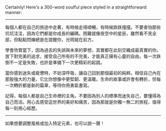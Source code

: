 Certainly! Here's a 300-word soulful piece styled in a straightforward manner:

---

每個人都在自己的旅途中走著，有時候走得順暢，有時候跌跌撞撞。不要害怕那些坑坑洼洼，因為它們都是你成長的編碼。困難就像夜空中的星辰，雖然看不見全部，但點點閃爍總是在提醒你，光明就在前方。

學會欣賞當下，因為過去的失誤與未來的夢想，其實都在此刻交織成最真實的你。放下對完美的追求，接受自己所有的不完美，才能真正擁有心靈的自由。每一次跌倒不一定是失敗，也許是準備下一次更精彩的起跳。

當你感到迷失或疲憊時，不妨深呼吸，讓自己回到那個最初的純粹。相信自己內在那股強大的力量，它比你想像中更堅韌、更溫暖。生命的故事或許會有轉折，但每一次轉折都是新的篇章，等待你用勇氣書寫。

記得，每個人都是自己生命裡的主角。不要因為別人的標準而迷失自己，要懂得為自己而活。用心去感受這世界的美好和痛苦，因為那就是你獨一無二的旅程，值得每一刻用心經歷。

---

如果想要調整風格或加入特定元素，也可以說一聲！